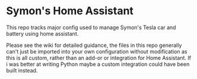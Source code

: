 # Symon's Home Assistant
This repo tracks major config used to manage Symon's Tesla car and battery using home assistant. 

Please see the wiki for detailed guidance, the files in this repo generally can't just be imported into your own configuration without modification as this is all custom, rather than an add-or or integration for Home Assistant. If i was better at writing Python maybe a custom integration could have been built instead. 

